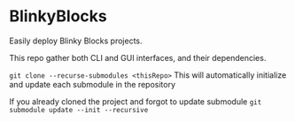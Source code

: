 # BlinkyBlocks
Easily deploy Blinky Blocks projects.

This repo gather both CLI and GUI interfaces, and their dependencies.

`git clone --recurse-submodules <thisRepo>`
This will automatically initialize and update each submodule in the repository

If you already cloned the project and forgot to update submodule
`git submodule update --init --recursive`
